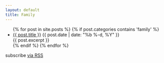 ```yaml
---
layout: default
title: Family
---
```


<div class="home">

  <ul class="posts">
    {% for post in site.posts %}
      {% if post.categories contains 'family' %}
        <li>
          <a class="post-link" href="{{ post.url }}">{{ post.title }}</a>
          <span class="post-date">{{ post.date | date: "%b %-d, %Y" }}</span>
          <section>{{ post.excerpt }}</section>
        </li>
      {% endif %}
    {% endfor %}
  </ul>

  <p class="rss-subscribe">subscribe <a href="/feed.xml">via RSS</a></p>

</div>
